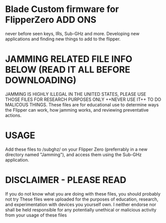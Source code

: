 # Blade Custom firmware for FlipperZero **ADD ONS**
never before seen keys, IRs, Sub-GHz and more.
Developing new applications and finding new things to add to the flipper.

# JAMMING RELATED FILE INFO BELOW (READ IT ALL BEFORE DOWNLOADING)
JAMMING IS HIGHLY ILLEGAL IN THE UNITED STATES, PLEASE USE THOSE FILES FOR RESEARCH PURPOSES ONLY ++NEVER USE IT++ TO DO MALICOUS THINGS.
These files are for educational use to determine ways the Flipper can work, how jamming works, and reviewing preventative actions.

# USAGE
Add these files to /subghz/ on your Flipper Zero (preferrably in a new directory named "Jamming"), and access them using the Sub-GHz application.

# DISCLAIMER - PLEASE READ
If you do not know what you are doing with these files, you should probably not try
These files were uploaded for the purposes of education, research, and experimentation with devices you yourself own. I neither endorse nor shall be held responsible for any potentially unethical or malicious activity from your usage of these files

